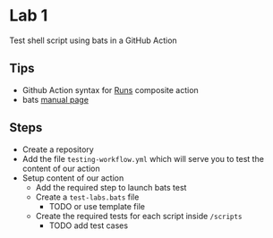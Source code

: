# Lab 1

Test shell script using bats in a GitHub Action

## Tips

- Github Action syntax for [Runs](https://docs.github.com/en/actions/creating-actions/creating-a-composite-action) composite action
- bats [manual page](https://bats-core.readthedocs.io/en/stable/writing-tests.html#libraries-and-add-ons)

## Steps

- Create a repository
- Add the file `testing-workflow.yml` which will serve you to test the content of our action
- Setup content of our action
  - Add the required step to launch bats test
  - Create a `test-labs.bats` file
    - TODO or use template file
  - Create the required tests for each script inside `/scripts`
    - TODO add test cases
